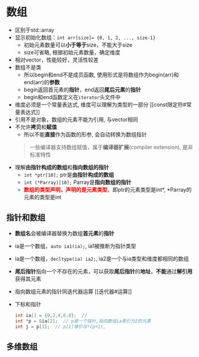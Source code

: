 # 数组

- 区别于std::array
- 显示初始化数组：`int arr[size]= {0, 1, 2, ..., size-1}`
  - 初始元素数量可以**小于等于**size，不能大于size
  - size可省略, 根据初始元素数量，确定维度
- 相对vector，性能较好，灵活性较差
- 数组不是类
  - 所以begin和end不是成员函数, 使用形式是将数组作为begin(arr)和end(arr)的**参数**
  - begin返回首元素的**指针**，end返回**尾后元素**的**指针**
  - begin和end函数定义在`iterator`头文件中
- 维度必须是一个常量表达式, 维度可以理解为类型的一部分
  [[const限定符#常量表达式]]
- 引用不是对象，数组的元素不能为引用, 与vector相同
- 不允许**拷贝**和**赋值**
  - 所以不能**直接**作为函数的形参, 会自动转换为数组指针
  > 一些编译器支持数组赋值，属于**编译器扩展**(compiler extension), 是非标准特性
- 理解**由指针构成的数组**和**指向数组的指针**
  - `int *ptr[10];` ptr是**由指针构成的数组**
  - `int (*Parray)[10];` Parray是**指向数组的指针**
  - **<font color="red">数组的类型声明，声明的是元素类型</font>**，即ptr的元素类型是int*, *Parray的元素的类型是int

## 指针和数组

- **数组名**会被编译器替换为数组**首元素**的**指针**
- ia是一个数组，`auto ia1(ia);`, ia1被推断为指针类型
- ia是一个数组，`decltype(ia) ia2;`, ia2是一个与ia类型和维度都相同的数组
- **尾后指针**指向一个不存在的元素，可以获取**尾后指针**的**地址**，**不能**通过**解引用**获得其元素
- 指向数组元素的指针同迭代器运算
  [[迭代器#运算]]
- 下标和指针

  ```c++
  int ia[] = {0,2,4,6,8};  // 
  int *p = &ia[2];  // p是一个指针,指向数组ia索引为2的元素
  int j = p[1];  // p[1]等价与*(p+1),
  ```

## 多维数组